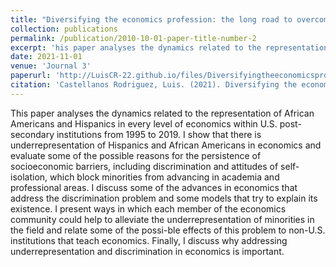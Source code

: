 ```yaml
---
title: "Diversifying the economics profession: the long road to overcoming discrimination and sub-representation of Hispanics and African Americans. An analysis of the United States between 1995-2019."
collection: publications
permalink: /publication/2010-10-01-paper-title-number-2
excerpt: 'his paper analyses the dynamics related to the representation of African Americans and Hispanics in every level of economics within U.S. post-secondary institutions from 1995 to 2019.'
date: 2021-11-01
venue: 'Journal 3'
paperurl: 'http://LuisCR-22.github.io/files/Diversifyingtheeconomicsprofession.pdf'
citation: 'Castellanos Rodriguez, Luis. (2021). Diversifying the economics profession: the long road to overcoming discrimination and sub-representation of Hispanics and African Americans. An analysis of the United States between 1995-2019.. Cuadernos de Economia. 40. 875-897. 10.15446/cuad.econ.v40n84.95665. '
---
```


This paper analyses the dynamics related to the representation of African Americans and Hispanics in every level of economics within U.S. post-secondary institutions from 1995 to 2019. I show that there is underrepresentation of Hispanics and African Americans in economics and evaluate some of the possible reasons for the persistence of socioeconomic barriers, including discrimination and attitudes of self-isolation, which block minorities from advancing in academia and professional areas. I discuss some of the advances in economics that address the discrimination problem and some models that try to explain its existence. I present ways in which each member of the economics community could help to alleviate the underrepresentation of minorities in the field and relate some of the possi-ble effects of this problem to non-U.S. institutions that teach economics. Finally, I discuss why addressing underrepresentation and discrimination in economics is important.